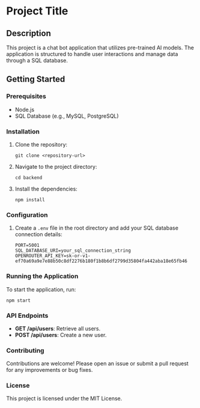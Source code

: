 # Project Title

## Description
This project is a chat bot application that utilizes pre-trained AI models. The application is structured to handle user interactions and manage data through a SQL database.

## Getting Started

### Prerequisites
- Node.js
- SQL Database (e.g., MySQL, PostgreSQL)

### Installation
1. Clone the repository:
   ```
   git clone <repository-url>
   ```
2. Navigate to the project directory:
   ```
   cd backend
   ```
3. Install the dependencies:
   ```
   npm install
   ```

### Configuration
1. Create a `.env` file in the root directory and add your SQL database connection details:
   ```
   PORT=5001
   SQL_DATABASE_URI=your_sql_connection_string
   OPENROUTER_API_KEY=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
   ```

### Running the Application
To start the application, run:
```
npm start
```

### API Endpoints
- **GET /api/users**: Retrieve all users.
- **POST /api/users**: Create a new user.

### Contributing
Contributions are welcome! Please open an issue or submit a pull request for any improvements or bug fixes.

### License
This project is licensed under the MIT License.
